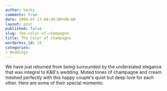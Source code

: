 ```yaml
---
author: becky
comments: true
date: 2008-07-13 08:40:00+00:00
layout: post
published: false
slug: the-color-of-champagne
title: The Color of Champagne
wordpress_id: 18
categories:
- Weddings
---
```


We have just returned from being surrounded by the understated elegance that was integral to K&B's wedding. Muted tones of champagne and cream meshed perfectly with this happy couple's quiet but deep love for each other. Here are some of their special moments:

